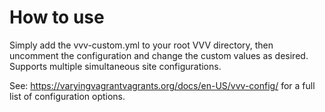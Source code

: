 # How to use

Simply add the vvv-custom.yml to your root VVV directory, then uncomment the configuration and change the custom values as desired. Supports multiple simultaneous site configurations.

See: https://varyingvagrantvagrants.org/docs/en-US/vvv-config/ for a full list of configuration options.
